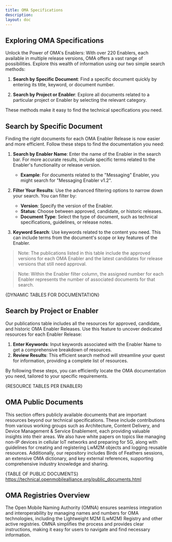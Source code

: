 ```yaml
---
title: OMA Specifications
description:
layout: doc
---
```


## Exploring OMA Specifications

Unlock the Power of OMA's Enablers: With over 220 Enablers, each available in multiple release versions, OMA offers a vast range of possibilities. Explore this wealth of information using our two simple search methods:

1. **Search by Specific Document**: Find a specific document quickly by entering its title, keyword, or document number.

2. **Search by Project or Enabler**: Explore all documents related to a particular project or Enabler by selecting the relevant category.

These methods make it easy to find the technical specifications you need.

## Search by Specific Document
Finding the right documents for each OMA Enabler Release is now easier and more efficient. Follow these steps to find the documentation you need:

1. **Search by Enabler Name**: Enter the name of the Enabler in the search bar. For more accurate results, include specific terms related to the Enabler's functionality or release version.

    * **Example**: For documents related to the "Messaging" Enabler, you might search for "Messaging Enabler v1.2".

2. **Filter Your Results**: Use the advanced filtering options to narrow down your search. You can filter by:

    * **Version**: Specify the version of the Enabler.
    * **Status**: Choose between approved, candidate, or historic releases.
    * **Document Type**: Select the type of document, such as technical specifications, guidelines, or release notes.

3. **Keyword Search**: Use keywords related to the content you need. This can include terms from the document's scope or key features of the Enabler.

> Note: The publications listed in this table include the approved versions for each OMA Enabler and the latest candidates for release versions that still need approval.

> Note: Within the Enabler filter column, the assigned number for each Enabler represents the number of associated documents for that search.

{DYNAMIC TABLES FOR DOCUMENTATION}

## Search by Project or Enabler

Our publications table includes all the resources for approved, candidate, and historic OMA Enabler Releases. Use this feature to uncover dedicated resources for each Enabler Release:

1. **Enter Keywords**: Input keywords associated with the Enabler Name to get a comprehensive breakdown of resources.
2. **Review Results**: This efficient search method will streamline your quest for information, providing a complete list of resources.

By following these steps, you can efficiently locate the OMA documentation you need, tailored to your specific requirements.

{RESOURCE TABLES PER ENABLER}

## OMA Public Documents
This section offers publicly available documents that are important resources beyond our technical specifications. These include contributions from various working groups such as Architecture, Content Delivery, and Device Management & Service Enablement, each providing valuable insights into their areas. We also have white papers on topics like managing non-IP devices in cellular IoT networks and preparing for 5G, along with guidelines for creating and registering LwM2M objects and logging reusable resources. Additionally, our repository includes Birds of Feathers sessions, an extensive OMA dictionary, and key external references, supporting comprehensive industry knowledge and sharing.

{TABLE OF PUBLIC DOCUMENTS}
https://technical.openmobilealliance.org/public_documents.html

## OMA Registries Overview
The Open Mobile Naming Authority (OMNA) ensures seamless integration and interoperability by managing names and numbers for OMA technologies, including the Lightweight M2M (LwM2M) Registry and other active registries. OMNA simplifies the process and provides clear instructions, making it easy for users to navigate and find necessary information.